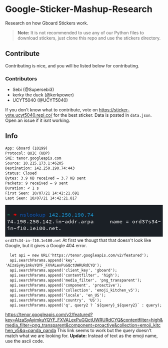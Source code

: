 # Google-Sticker-Mashup-Research
Research on how Gboard Stickers work.
> **Note:** It is not recommended to use any of our Python files to download stickers, just clone this repo and use the stickers directory.
## Contribute
Contributing is nice, and you will be listed below for contributing.
### Contributors
- Sebi (@Supersebi3)
- kerky the duck (@kerkpower)
- UCYT5040 (@UCYT5040)


If you don't know what to contribute, vote on https://sticker-vote.ucyt5040.repl.co/ for the best sticker. Data is posted in `data.json`. Open an issue if it isnt working.
## Info
```
App: Gboard (10199)
Protocol: QUIC (UDP)
SNI: tenor.googleapis.com
Source: 10.215.173.1:46205
Destination: 142.250.190.74:443
Status: Closed
Bytes: 3.9 KB received — 3.7 KB sent
Packets: 9 received — 9 sent
Duration: < 1 s
First Seen: 10/07/21 14:42:21.691
Last Seen: 10/07/21 14:42:21.817
```
![](https://github.com/UCYT5040/Google-Sticker-Mashup-Research/blob/main/img/nslookup.jpg?raw=true)
`ord37s34-in-f10.1e100.net`
At first we thougt that that doesn't look like Google, but it gives a Google 404 error.
```
  let api = new URL('https://tenor.googleapis.com/v2/featured');
  api.searchParams.append('key', 'AIzaSyAyimkuYQYF_FXVALexPuGQctUWRURdCYQ');
  api.searchParams.append('client_key', 'gboard');
  api.searchParams.append('contentfilter', 'high');
  api.searchParams.append('media_filter', 'png_transparent');
  api.searchParams.append('component', 'proactive');
  api.searchParams.append('collection', 'emoji_kitchen_v5');
  api.searchParams.append('locale', 'en_US');
  api.searchParams.append('country', 'US');
  api.searchParams.append('q', query2 ? `${query}_${query2}` : query);
```
https://tenor.googleapis.com/v2/featured?key=AIzaSyAyimkuYQYF_FXVALexPuGQctUWRURdCYQ&contentfilter=high&media_filter=png_transparent&component=proactive&collection=emoji_kitchen_v5&q=panda_panda
This link seems to work but the query doesn't match what we are looking for.
**Update:**
Instead of text as the emoji name, use the ascii code.
